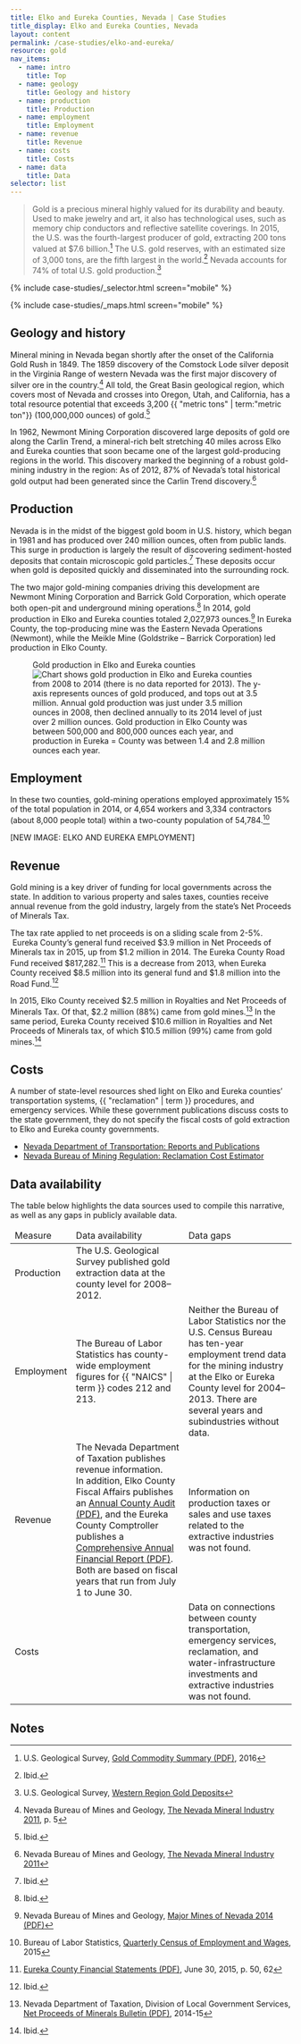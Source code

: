 ```yaml
---
title: Elko and Eureka Counties, Nevada | Case Studies
title_display: Elko and Eureka Counties, Nevada
layout: content
permalink: /case-studies/elko-and-eureka/
resource: gold
nav_items:
  - name: intro
    title: Top
  - name: geology
    title: Geology and history
  - name: production
    title: Production
  - name: employment
    title: Employment
  - name: revenue
    title: Revenue
  - name: costs
    title: Costs
  - name: data
    title: Data
selector: list
---
```


> Gold is a precious mineral highly valued for its durability and beauty. Used to make jewelry and art, it also has technological uses, such as memory chip conductors and reflective satellite coverings. In 2015, the U.S. was the fourth-largest producer of gold, extracting 200 tons valued at $7.6 billion.[^1] The U.S. gold reserves, with an estimated size of 3,000 tons, are the fifth largest in the world.[^2] Nevada accounts for 74% of total U.S. gold production.[^3]

{% include case-studies/_selector.html screen="mobile" %}

{% include case-studies/_maps.html screen="mobile" %}

<h2><a name="geology" class="case_studies_content-heading" data-nav-header="geology">Geology and history</a></h2>

Mineral mining in Nevada began shortly after the onset of the California Gold Rush in 1849. The 1859 discovery of the Comstock Lode silver deposit in the Virginia Range of western Nevada was the first major discovery of silver ore in the country.[^4] All told, the Great Basin geological region, which covers most of Nevada and crosses into Oregon, Utah, and California, has a total resource potential that exceeds 3,200 {{ "metric tons" | term:"metric ton"}} (100,000,000 ounces) of gold.[^5]

In 1962, Newmont Mining Corporation discovered large deposits of gold ore along the Carlin Trend, a mineral-rich belt stretching 40 miles across Elko and Eureka counties that soon became one of the largest gold-producing regions in the world. This discovery marked the beginning of a robust gold-mining industry in the region: As of 2012, 87% of Nevada’s total historical gold output had been generated since the Carlin Trend discovery.[^6]

<h2><a name="production" class="case_studies_content-heading" data-nav-header="production">Production</a></h2>

Nevada is in the midst of the biggest gold boom in U.S. history, which began in 1981 and has produced over 240 million ounces, often from public lands. This surge in production is largely the result of discovering sediment-hosted deposits that contain microscopic gold particles.[^7] These deposits occur when gold is deposited quickly and disseminated into the surrounding rock.

The two major gold-mining companies driving this development are Newmont Mining Corporation and Barrick Gold Corporation, which operate both open-pit and underground mining operations.[^8] In 2014, gold production in Elko and Eureka counties totaled 2,027,973 ounces.[^9] In Eureka County, the top-producing mine was the Eastern Nevada Operations (Newmont), while the Meikle Mine (Goldstrike – Barrick Corporation) led production in Elko County.

<figure>
  <figcaption class="case_studies_content-graph-caption">Gold production in Elko and Eureka counties</figcaption>
  <img src="{{ site.baseurl }}/img/counties/nv-production.svg" alt="Chart shows gold production in Elko and Eureka counties from 2008 to 2014 (there is no data reported for 2013). The y-axis represents ounces of gold produced, and tops out at 3.5 million. Annual gold production was just under 3.5 million ounces in 2008, then declined annually to its 2014 level of just over 2 million ounces. Gold production in Elko County was between 500,000 and 800,000 ounces each year, and production in Eureka = County was between 1.4 and 2.8 million ounces each year." class="case_studies_content-graph">
</figure>

<h2><a name="employment" class="case_studies_content-heading" data-nav-header="employment">Employment</a></h2>

In these two counties, gold-mining operations employed approximately 15% of the total population in 2014, or 4,654 workers and 3,334 contractors (about 8,000 people total) within a two-county population of 54,784.[^10]

[NEW IMAGE: ELKO AND EUREKA EMPLOYMENT]

<h2><a name="revenue" class="case_studies_content-heading" data-nav-header="revenue">Revenue</a></h2>

Gold mining is a key driver of funding for local governments across the state. In addition to various property and sales taxes, counties receive annual revenue from the gold industry, largely from the state’s Net Proceeds of Minerals Tax.

The tax rate applied to net proceeds is on a sliding scale from 2-5%.  Eureka County’s general fund received $3.9 million in Net Proceeds of Minerals tax in 2015, up from $1.2 million in 2014. The Eureka County Road Fund received $817,282.[^11] This is a decrease from 2013, when Eureka County received $8.5 million into its general fund and $1.8 million into the Road Fund.[^12]

In 2015, Elko County received $2.5 million in Royalties and Net Proceeds of Minerals Tax. Of that, $2.2 million (88%) came from gold mines.[^13] In the same period, Eureka County received $10.6 million in Royalties and Net Proceeds of Minerals tax, of which $10.5 million (99%) came from gold mines.[^14]

<h2><a name="costs" class="case_studies_content-heading" data-nav-header="costs">Costs</a></h2>

A number of state-level resources shed light on Elko and Eureka counties’ transportation systems, {{ "reclamation" | term }} procedures, and emergency services. While these government publications discuss costs to the state government, they do not specify the fiscal costs of gold extraction to Elko and Eureka county governments.

<ul>
	<li><a href="http://www.nevadadot.com/Documents/Reports_and_Publications.aspx">Nevada Department of Transportation: Reports and Publications</a></li>
	<li><a href="http://ndep.nv.gov/bmrr/cost.htm">Nevada Bureau of Mining Regulation: Reclamation Cost Estimator</a></li>
</ul>

<h2><a name="data" class="case_studies_content-heading" data-nav-header="data">Data availability</a></h2>

The table below highlights the data sources used to compile this narrative, as well as any gaps in publicly available data.

<table>
  <thead>
    <tr>
      <td>Measure</td>
      <td>Data availability</td>
      <td>Data gaps</td>
    </tr>
  </thead>
  <tbody>
    <tr>
      <td>Production</td>
      <td>The U.S. Geological Survey published gold extraction data at the county level for 2008–2012.</td>
      <td></td>
    </tr>
    <tr>
      <td>Employment</td>
      <td>The Bureau of Labor Statistics has county-wide employment figures for {{ "NAICS" | term }} codes 212 and 213.</td>
      <td>Neither the Bureau of Labor Statistics nor the U.S. Census Bureau has ten-year employment trend data for the mining industry at the Elko or Eureka County level for 2004–2013. There are several years and subindustries without data.</td>
    </tr>
    <tr>
      <td>Revenue</td>
      <td>The Nevada Department of Taxation publishes revenue information.<br>
      In addition, Elko County Fiscal Affairs publishes an <a href="http://www.elkocountynv.net/departments/fiscal_affairs/Elko%20County%206%2030%2015%20Audit.pdf">Annual County Audit (PDF)</a>, and the Eureka County Comptroller publishes a <a href="http://www.co.eureka.nv.us/audit/Eureka%20FS%202014.pdf">Comprehensive Annual Financial Report (PDF)</a>. Both are based on fiscal years that run from July 1 to June 30.</td>
      <td>Information on production taxes or sales and use taxes related to the extractive industries was not found.</td>
    </tr>
    <tr>
      <td>Costs</td>
      <td></td>
      <td>Data on connections between county transportation, emergency services, reclamation, and water-infrastructure investments and extractive industries was not found.</td>
    </tr>
  </tbody>
</table>

## Notes

[^1]: U.S. Geological Survey, [Gold Commodity Summary (PDF)](http://minerals.usgs.gov/minerals/pubs/commodity/gold/mcs-2016-gold.pdf), 2016
[^2]: Ibid.
[^3]: U.S. Geological Survey, [Western Region Gold Deposits](http://minerals.usgs.gov/west/projects/nngd.htm)
[^4]: Nevada Bureau of Mines and Geology, [The Nevada Mineral Industry 2011](http://pubs.nbmg.unr.edu/The-NV-mineral-industry-2011-p/mi2011.htm), p. 5
[^5]: Ibid.
[^6]: Nevada Bureau of Mines and Geology, [The Nevada Mineral Industry 2011](http://pubs.nbmg.unr.edu/The-NV-mineral-industry-2011-p/mi2011.htm)
[^7]: Ibid.
[^8]: Ibid.
[^9]: Nevada Bureau of Mines and Geology, [Major Mines of Nevada 2014 (PDF)](http://minerals.nv.gov/uploadedFiles/mineralsnvgov/content/Programs/Mining/Forms_Publications/mm2014_MajorMines2014_9Oct15.pdf)
[^10]: Bureau of Labor Statistics, [Quarterly Census of Employment and Wages](http://data.bls.gov/cew/apps/data_views/data_views.htm#tab=Tables), 2015
[^11]: [Eureka County Financial Statements (PDF)](http://www.co.eureka.nv.us/audit/Eureka%20FS%202015.pdf), June 30, 2015, p. 50, 62
[^12]: Ibid.
[^13]: Nevada Department of Taxation, Division of Local Government Services, [Net Proceeds of Minerals Bulletin (PDF)](http://tax.nv.gov/LocalGovt/PolicyPub/ArchiveFiles/NetProceedsBulletins/2014-15_Net_Proceeds_Bulletin_-_Final/), 2014-15
[^14]: Ibid.
